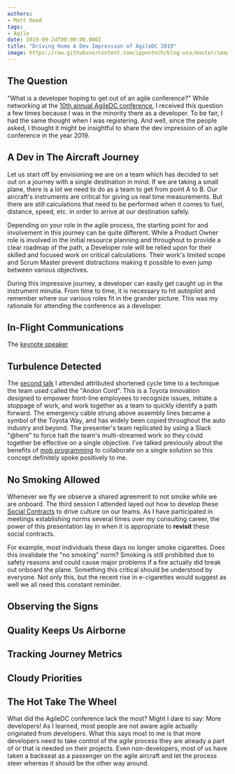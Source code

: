```yaml
---
authors:
- Matt Reed
tags:
- Agile
date: 2019-09-24T00:00:00.000Z
title: "Driving Home A Dev Impression of AgileDC 2019"
image: https://raw.githubusercontent.com/ippontech/blog-usa/master/images/2019/09/AgileDC+Red+lines.png
---
```


## The Question

"What is a developer hoping to get out of an agile conference?" While networking at the [10th annual AgileDC conference](https://www.agiledc.org), I received this question a few times because I was in the minority there as a developer. To be fair, I had the same thought when I was registering. And well, since the people asked, I thought it might be insightful to share the dev impression of an agile conference in the year 2019.

## A Dev in The Aircraft Journey

Let us start off by envisioning we are on a team which has decided to set out on a journey with a single destination in mind. If we are taking a small plane, there is a lot we need to do as a team to get from point A to B. Our aircraft's instruments are critical for giving us real time measurements. But there are still calculations that need to be performed when it comes to fuel, distance, speed, etc. in order to arrive at our destination safely.

Depending on your role in the agile process, the starting point for and involvement in this journey can be quite different. While a Product Owner role is involved in the initial resource planning and throughout to provide a clear roadmap of the path, a Developer role will be relied upon for their skilled and focused work on critical calculations. Their work's limited scope and Scrum Master prevent distractions making it possible to even jump between various objectives.

During this impressive journey, a developer can easily get caught up in the instrument minutia. From time to time, it is necessary to hit autopilot and remember where our various roles fit in the grander picture. This was my rationale for attending the conference as a developer.

## In-Flight Communications

The [keynote speaker](http://theagilevmo.com) 

## Turbulence Detected

The [second talk](https://www.slideshare.net/secret/MAe6cHpszkj2h9) I attended attributed shortened cycle time to a technique the team used called the "Andon Cord". This is a Toyota innovation designed to empower front-line employees to recognize issues, initiate a stoppage of work, and work together as a team to quickly identify a path forward. The emergency cable strung above assembly lines became a symbol of the Toyota Way, and has widely been copied throughout the auto industry and beyond. The presenter's team replicated by using a Slack "@here" to force halt the team's multi-streamed work so they could together be effective on a single objective. I've talked previously about the benefits of [mob programming](https://blog.ippon.tech/mobs-are-not-always-destructive/) to collaborate on a single solution so this concept definitely spoke positively to me.

## No Smoking Allowed

Whenever we fly we observe a shared agreement to not smoke while we are onboard. The third session I attended layed out how to develop these [Social Contracts](https://speakerdeck.com/elipbig/agiledc-team-culture-and-social-contracts) to drive culture on our teams. As I have participated in meetings establishing norms several times over my consulting career, the power of this presentation lay in when it is appropriate to **revisit** these social contracts.

For example, most individuals these days no longer smoke cigarettes. Does this invalidate the "no smoking" norm? Smoking is still prohibited due to safety reasons and could cause major problems if a fire actually did break out onboard the plane. Something this critical should be understood by everyone. Not only this, but the recent rise in e-cigarettes would suggest as well we all need this constant reminder.

## Observing the Signs

## Quality Keeps Us Airborne

## Tracking Journey Metrics

## Cloudy Priorities

## The Hot Take The Wheel

What did the AgileDC conference lack the most? Might I dare to say: More developers! As I learned, most people are not aware agile actually originated from developers. What this says most to me is that more developers need to take control of the agile process they are already a part of or that is needed on their projects. Even non-developers, most of us have taken a backseat as a passenger on the agile aircraft and let the process steer whereas it should be the other way around.
